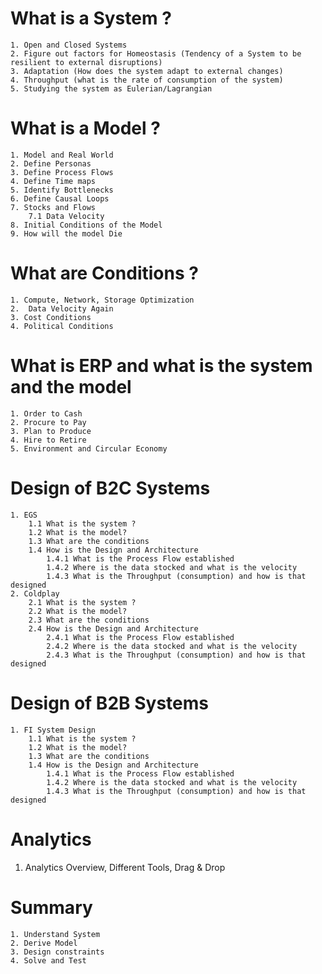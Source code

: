 # What is a System ? #
	1. Open and Closed Systems 
	2. Figure out factors for Homeostasis (Tendency of a System to be resilient to external disruptions)
	3. Adaptation (How does the system adapt to external changes) 
	4. Throughput (what is the rate of consumption of the system) 
	5. Studying the system as Eulerian/Lagrangian
# What is a Model ? #
	1. Model and Real World
	2. Define Personas
	3. Define Process Flows
	4. Define Time maps
	5. Identify Bottlenecks
	6. Define Causal Loops
	7. Stocks and Flows 
		7.1 Data Velocity
	8. Initial Conditions of the Model
	9. How will the model Die
# What are Conditions ? #
	1. Compute, Network, Storage Optimization
	2.  Data Velocity Again
	3. Cost Conditions
	4. Political Conditions

# What is ERP and what is the system and the model #
	1. Order to Cash
	2. Procure to Pay
	3. Plan to Produce
	4. Hire to Retire
	5. Environment and Circular Economy
	

# Design of B2C Systems #
	1. EGS
		1.1 What is the system ?
		1.2 What is the model?
		1.3 What are the conditions
		1.4 How is the Design and Architecture
			1.4.1 What is the Process Flow established
			1.4.2 Where is the data stocked and what is the velocity
			1.4.3 What is the Throughput (consumption) and how is that designed
	2. Coldplay
		2.1 What is the system ?
		2.2 What is the model?
		2.3 What are the conditions
		2.4 How is the Design and Architecture
			2.4.1 What is the Process Flow established
			2.4.2 Where is the data stocked and what is the velocity
			2.4.3 What is the Throughput (consumption) and how is that designed

# Design of B2B Systems #
	1. FI System Design 
		1.1 What is the system ?
		1.2 What is the model? 
		1.3 What are the conditions 
		1.4 How is the Design and Architecture
			1.4.1 What is the Process Flow established
			1.4.2 Where is the data stocked and what is the velocity
			1.4.3 What is the Throughput (consumption) and how is that designed
# Analytics #
1. Analytics Overview, Different Tools, Drag & Drop

# Summary #
	1. Understand System
	2. Derive Model
	3. Design constraints
	4. Solve and Test
